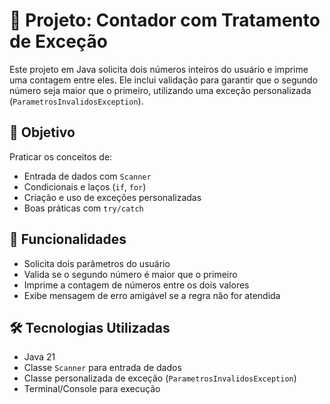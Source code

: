 # 📘 Projeto: Contador com Tratamento de Exceção

Este projeto em Java solicita dois números inteiros do usuário e imprime uma contagem entre eles. Ele inclui validação para garantir que o segundo número seja maior que o primeiro, utilizando uma exceção personalizada (`ParametrosInvalidosException`).

## 🎯 Objetivo

Praticar os conceitos de:

- Entrada de dados com `Scanner`
- Condicionais e laços (`if`, `for`)
- Criação e uso de exceções personalizadas
- Boas práticas com `try/catch`

## 🚀 Funcionalidades

- Solicita dois parâmetros do usuário
- Valida se o segundo número é maior que o primeiro
- Imprime a contagem de números entre os dois valores
- Exibe mensagem de erro amigável se a regra não for atendida

## 🛠️ Tecnologias Utilizadas

- Java 21
- Classe `Scanner` para entrada de dados
- Classe personalizada de exceção (`ParametrosInvalidosException`)
- Terminal/Console para execução
